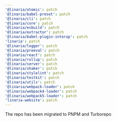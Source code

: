 ```yaml
---
'@linaria/atomic': patch
'@linaria/babel-preset': patch
'@linaria/cli': patch
'@linaria/core': patch
'@linaria/esbuild': patch
'@linaria/extractor': patch
'@linaria/babel-plugin-interop': patch
'linaria': patch
'@linaria/logger': patch
'@linaria/preeval': patch
'@linaria/react': patch
'@linaria/rollup': patch
'@linaria/server': patch
'@linaria/shaker': patch
'@linaria/stylelint': patch
'@linaria/testkit': patch
'@linaria/utils': patch
'@linaria/webpack-loader': patch
'@linaria/webpack4-loader': patch
'@linaria/webpack5-loader': patch
'linaria-website': patch
---
```


The repo has been migrated to PNPM and Turborepo

